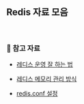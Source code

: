 ## Redis 자료 모음

<br>

### :bookmark: 참고 자료

- [레디스 운영 잘 하는 법](https://sehajyang.github.io/2019/12/11/how-to-operate-redis/)

- [레디스 메모리 관리 방식](https://americanopeople.tistory.com/172)

- [redis.conf 설정](https://bstar36.tistory.com/349)
